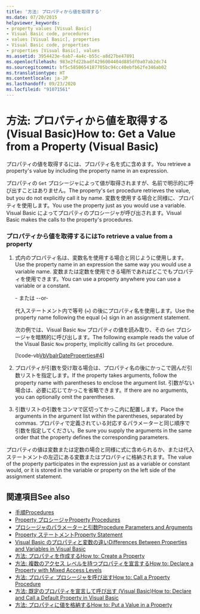 ```yaml
---
title: '方法: プロパティから値を取得する'
ms.date: 07/20/2015
helpviewer_keywords:
- property values [Visual Basic]
- Visual Basic code, procedures
- values [Visual Basic], properties
- Visual Basic code, properties
- properties [Visual Basic], values
ms.assetid: 3954423e-6ab7-4a4c-b55c-a8d27be47891
ms.openlocfilehash: 983e2fd22badf4296004404d885df0a07ab2dc74
ms.sourcegitcommit: bf5c5850654187705bc94cc40ebfb62fe346ab02
ms.translationtype: HT
ms.contentlocale: ja-JP
ms.lasthandoff: 09/23/2020
ms.locfileid: "91071561"
---
```

# <a name="how-to-get-a-value-from-a-property-visual-basic"></a><span data-ttu-id="ceec7-102">方法: プロパティから値を取得する (Visual Basic)</span><span class="sxs-lookup"><span data-stu-id="ceec7-102">How to: Get a Value from a Property (Visual Basic)</span></span>

<span data-ttu-id="ceec7-103">プロパティの値を取得するには、プロパティ名を式に含めます。</span><span class="sxs-lookup"><span data-stu-id="ceec7-103">You retrieve a property's value by including the property name in an expression.</span></span>  
  
 <span data-ttu-id="ceec7-104">プロパティの `Get` プロシージャによって値が取得されますが、名前で明示的に呼び出すことはありません。</span><span class="sxs-lookup"><span data-stu-id="ceec7-104">The property's `Get` procedure retrieves the value, but you do not explicitly call it by name.</span></span> <span data-ttu-id="ceec7-105">変数を使用する場合と同様に、プロパティを使用します。</span><span class="sxs-lookup"><span data-stu-id="ceec7-105">You use the property just as you would use a variable.</span></span> <span data-ttu-id="ceec7-106">Visual Basic によってプロパティのプロシージャが呼び出されます。</span><span class="sxs-lookup"><span data-stu-id="ceec7-106">Visual Basic makes the calls to the property's procedures.</span></span>  
  
### <a name="to-retrieve-a-value-from-a-property"></a><span data-ttu-id="ceec7-107">プロパティから値を取得するには</span><span class="sxs-lookup"><span data-stu-id="ceec7-107">To retrieve a value from a property</span></span>  
  
1. <span data-ttu-id="ceec7-108">式内のプロパティ名は、変数名を使用する場合と同じように使用します。</span><span class="sxs-lookup"><span data-stu-id="ceec7-108">Use the property name in an expression the same way you would use a variable name.</span></span> <span data-ttu-id="ceec7-109">変数または定数を使用できる場所であればどこでもプロパティを使用できます。</span><span class="sxs-lookup"><span data-stu-id="ceec7-109">You can use a property anywhere you can use a variable or a constant.</span></span>  
  
     <span data-ttu-id="ceec7-110">\- または -</span><span class="sxs-lookup"><span data-stu-id="ceec7-110">-or-</span></span>  
  
     <span data-ttu-id="ceec7-111">代入ステートメント内で等号 (`=`) の後にプロパティ名を使用します。</span><span class="sxs-lookup"><span data-stu-id="ceec7-111">Use the property name following the equal (`=`) sign in an assignment statement.</span></span>  
  
     <span data-ttu-id="ceec7-112">次の例では、Visual Basic `Now` プロパティの値を読み取り、その `Get` プロシージャを暗黙的に呼び出します。</span><span class="sxs-lookup"><span data-stu-id="ceec7-112">The following example reads the value of the Visual Basic `Now` property, implicitly calling its `Get` procedure.</span></span>  
  
     [!code-vb[VbVbalrDateProperties#4](~/samples/snippets/visualbasic/VS_Snippets_VBCSharp/VbVbalrDateProperties/VB/Module1.vb#4)]  
  
2. <span data-ttu-id="ceec7-113">プロパティが引数を受け取る場合は、プロパティ名の後にかっこで囲んだ引数リストを指定します。</span><span class="sxs-lookup"><span data-stu-id="ceec7-113">If the property takes arguments, follow the property name with parentheses to enclose the argument list.</span></span> <span data-ttu-id="ceec7-114">引数がない場合は、必要に応じてかっこを省略できます。</span><span class="sxs-lookup"><span data-stu-id="ceec7-114">If there are no arguments, you can optionally omit the parentheses.</span></span>  
  
3. <span data-ttu-id="ceec7-115">引数リストの引数をコンマで区切ってかっこ内に配置します。</span><span class="sxs-lookup"><span data-stu-id="ceec7-115">Place the arguments in the argument list within the parentheses, separated by commas.</span></span> <span data-ttu-id="ceec7-116">プロパティで定義されている対応するパラメーターと同じ順序で引数を指定してください。</span><span class="sxs-lookup"><span data-stu-id="ceec7-116">Be sure you supply the arguments in the same order that the property defines the corresponding parameters.</span></span>  
  
 <span data-ttu-id="ceec7-117">プロパティの値は変数または定数の場合と同様に式に含められるか、または代入ステートメントの左辺にある変数またはプロパティに格納されます。</span><span class="sxs-lookup"><span data-stu-id="ceec7-117">The value of the property participates in the expression just as a variable or constant would, or it is stored in the variable or property on the left side of the assignment statement.</span></span>  
  
## <a name="see-also"></a><span data-ttu-id="ceec7-118">関連項目</span><span class="sxs-lookup"><span data-stu-id="ceec7-118">See also</span></span>

- [<span data-ttu-id="ceec7-119">手順</span><span class="sxs-lookup"><span data-stu-id="ceec7-119">Procedures</span></span>](./index.md)
- [<span data-ttu-id="ceec7-120">Property プロシージャ</span><span class="sxs-lookup"><span data-stu-id="ceec7-120">Property Procedures</span></span>](./property-procedures.md)
- [<span data-ttu-id="ceec7-121">プロシージャのパラメーターと引数</span><span class="sxs-lookup"><span data-stu-id="ceec7-121">Procedure Parameters and Arguments</span></span>](./procedure-parameters-and-arguments.md)
- [<span data-ttu-id="ceec7-122">Property ステートメント</span><span class="sxs-lookup"><span data-stu-id="ceec7-122">Property Statement</span></span>](../../../language-reference/statements/property-statement.md)
- [<span data-ttu-id="ceec7-123">Visual Basic のプロパティと変数の違い</span><span class="sxs-lookup"><span data-stu-id="ceec7-123">Differences Between Properties and Variables in Visual Basic</span></span>](./differences-between-properties-and-variables.md)
- [<span data-ttu-id="ceec7-124">方法: プロパティを作成する</span><span class="sxs-lookup"><span data-stu-id="ceec7-124">How to: Create a Property</span></span>](./how-to-create-a-property.md)
- [<span data-ttu-id="ceec7-125">方法: 複数のアクセス レベルを持つプロパティを宣言する</span><span class="sxs-lookup"><span data-stu-id="ceec7-125">How to: Declare a Property with Mixed Access Levels</span></span>](./how-to-declare-a-property-with-mixed-access-levels.md)
- [<span data-ttu-id="ceec7-126">方法: プロパティ プロシージャを呼び出す</span><span class="sxs-lookup"><span data-stu-id="ceec7-126">How to: Call a Property Procedure</span></span>](./how-to-call-a-property-procedure.md)
- [<span data-ttu-id="ceec7-127">方法: 既定のプロパティを宣言して呼び出す (Visual Basic)</span><span class="sxs-lookup"><span data-stu-id="ceec7-127">How to: Declare and Call a Default Property in Visual Basic</span></span>](./how-to-declare-and-call-a-default-property.md)
- [<span data-ttu-id="ceec7-128">方法: プロパティに値を格納する</span><span class="sxs-lookup"><span data-stu-id="ceec7-128">How to: Put a Value in a Property</span></span>](./how-to-put-a-value-in-a-property.md)
